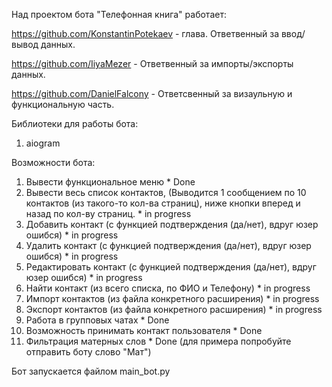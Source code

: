 Над проектом бота "Телефонная книга" работает:

https://github.com/KonstantinPotekaev - глава. Ответвенный за ввод/вывод данных.

https://github.com/IiyaMezer - Ответвенный за импорты/экспорты данных.

https://github.com/DanielFalcony - Ответсвенный за визаульную и функциональную часть.

Библиотеки для работы бота:
1) aiogram

Возможности бота:
1) Вывести функциональное меню * Done
2) Вывести весь список контактов, (Выводится 1 сообщением по 10 контактов (из такого-то кол-ва страниц), ниже кнопки вперед и назад по кол-ву страниц. * in progress
3) Добавить контакт (с функцией подтверждения (да/нет), вдруг юзер ошибся) * in progress
4) Удалить контакт (с функцией подтверждения (да/нет), вдруг юзер ошибся) * in progress
5) Редактировать контакт (с функцией подтверждения (да/нет), вдруг юзер ошибся) * in progress
6) Найти контакт (из всего списка, по ФИО и Телефону) * in progress
7) Импорт контактов (из файла конкретного расширения) * in progress
8) Экспорт контактов (из файла конкретного расширения) * in progress
9) Работа в групповых чатах * Done
10) Возможность принимать контакт пользователя * Done
11) Фильтрация матерных слов * Done (для примера попробуйте отправить боту слово "Мат")

Бот запускается файлом main_bot.py